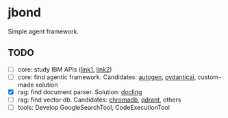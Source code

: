 # jbond

Simple agent framework.

## TODO

- [ ] core: study IBM APIs ([link1](https://github.com/IBM/watson-machine-learning-samples/blob/master/README.md), [link2](https://github.com/IBM/watson-machine-learning-samples/blob/master/cloud/notebooks/python_sdk/deployments/foundation_models/chat/Use%20watsonx%2C%20and%20%60mistral-large%60%20to%20make%20simple%20chat%20conversation%20and%20tool%20calls.ipynb))
- [ ] core: find agentic framework. Candidates: [autogen](https://github.com/microsoft/autogen), [pydanticai](https://github.com/pydantic/pydantic-ai), custom-made solution
- [x] rag: find document parser. Solution: [docling](https://github.com/DS4SD/docling)
- [ ] rag: find vector db. Candidates: [chromadb](https://github.com/chroma-core/chroma), [qdrant](https://github.com/qdrant/qdrant), others
- [ ] tools: Develop GoogleSearchTool, CodeExecutionTool
